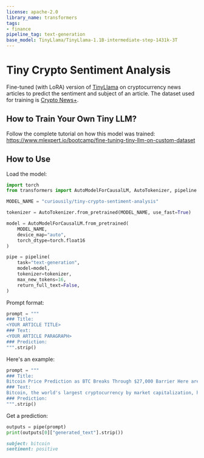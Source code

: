 ```yaml
---
license: apache-2.0
library_name: transformers
tags:
- finance
pipeline_tag: text-generation
base_model: TinyLlama/TinyLlama-1.1B-intermediate-step-1431k-3T
---
```


# Tiny Crypto Sentiment Analysis

Fine-tuned (with LoRA) version of [TinyLlama](https://huggingface.co/TinyLlama/TinyLlama-1.1B-intermediate-step-1431k-3T) on cryptocurrency news articles
to predict the sentiment and subject of an article. The dataset used for training is [Crypto News+](https://www.kaggle.com/datasets/oliviervha/crypto-news/).

## How to Train Your Own Tiny LLM?

Follow the complete tutorial on how this model was trained: https://www.mlexpert.io/bootcamp/fine-tuning-tiny-llm-on-custom-dataset

## How to Use

Load the model:

```py
import torch
from transformers import AutoModelForCausalLM, AutoTokenizer, pipeline

MODEL_NAME = "curiousily/tiny-crypto-sentiment-analysis"

tokenizer = AutoTokenizer.from_pretrained(MODEL_NAME, use_fast=True)

model = AutoModelForCausalLM.from_pretrained(
    MODEL_NAME,
    device_map="auto",
    torch_dtype=torch.float16
)

pipe = pipeline(
    task="text-generation",
    model=model,
    tokenizer=tokenizer,
    max_new_tokens=16,
    return_full_text=False,
)
```

Prompt format:

```py
prompt = """
### Title:
<YOUR ARTICLE TITLE>
### Text:
<YOUR ARTICLE PARAGRAPH>
### Prediction:
""".strip()
```

Here's an example:

```py
prompt = """
### Title:
Bitcoin Price Prediction as BTC Breaks Through $27,000 Barrier Here are Price Levels to Watch
### Text:
Bitcoin, the world's largest cryptocurrency by market capitalization, has been making headlines recently as it broke through the $27,000 barrier for the first time. This surge in price has reignited speculation about where Bitcoin is headed next, with many analysts and investors offering their predictions.
### Prediction:
""".strip()
```

Get a prediction:

```py
outputs = pipe(prompt)
print(outputs[0]["generated_text"].strip())
```

```md
subject: bitcoin
sentiment: positive
```
